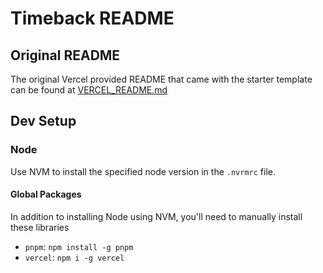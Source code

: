 # Timeback README

## Original README

The original Vercel provided README that came with the starter template can be found at [VERCEL_README.md](./VERCEL_README.md)

## Dev Setup

### Node

Use NVM to install the specified node version in the `.nvrmrc` file.

#### Global Packages

In addition to installing Node using NVM, you'll need to manually install these libraries

- `pnpm`: `npm install -g pnpm`
- `vercel`: `npm i -g vercel`
